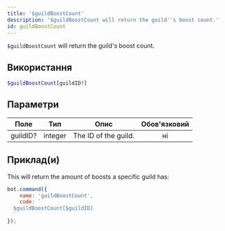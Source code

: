 ```yaml
---
title: '$guildBoostCount'
description: '$guildBoostCount will return the guild''s boost count.'
id: guildBoostCount
---
```


`$guildBoostCount` will return the guild's boost count.

## Використання

```php
$guildBoostCount[guildID?]
```

## Параметри

| Поле     | Тип     | Опис                 | Обов'язковий |
| -------- | ------- | -------------------- |:------------:|
| guildID? | integer | The ID of the guild. |      ні      |

## Приклад(и)

This will return the amount of boosts a specific guild has:

```javascript
bot.command({
    name: 'guildBoostCount',
    code: `
  $guildBoostCount[$guildID]
  `
});
```
